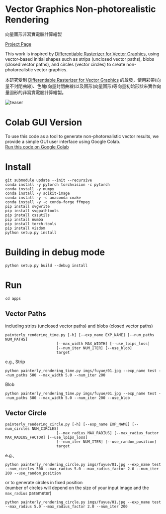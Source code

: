 # Vector Graphics Non-photorealistic Rendering
向量圖形非寫實電腦計算繪製

[Project Page](https://hsiaohsc.github.io/thesis/)

This work is inspired by [Differentiable Rasterizer for Vector Graphics](https://people.csail.mit.edu/tzumao/diffvg), using vector-based initial shapes such as strips (unclosed vector paths), blobs (closed vector paths), and circles (vector circles) to create non-photorealistic vector graphics.

本研究受到 [Differentiable Rasterizer for Vector Graphics](https://people.csail.mit.edu/tzumao/diffvg) 的啟發，使用彩帶(向量不封閉曲線)、色塊(向量封閉曲線)以及圓形(向量圓形)等向量初始形狀來實作向量圖形的非寫實電腦計算繪製。

![teaser](https://github.com/hsiaohsc/vgnpr/assets/42900685/9db42de7-cd1e-4b3c-965e-5be7e3323ad8)


# Colab GUI Version
To use this code as a tool to generate non-photorealistic vector results, we provide a simple GUI user interface using Google Colab. \
[Run this code on Google Colab](https://colab.research.google.com/drive/1Hcilmt9R5BzWolY8kBaYIzj3joWbM3oH?usp=sharing)

# Install
```
git submodule update --init --recursive
conda install -y pytorch torchvision -c pytorch
conda install -y numpy
conda install -y scikit-image
conda install -y -c anaconda cmake
conda install -y -c conda-forge ffmpeg
pip install svgwrite
pip install svgpathtools
pip install cssutils
pip install numba
pip install torch-tools
pip install visdom
python setup.py install
```

# Building in debug mode

```
python setup.py build --debug install
```

# Run
```
cd apps
```

## **Vector Paths** 

including strips (unclosed vector paths) and  blobs (closed vector paths)
```
painterly_rendering_time.py [-h] [--exp_name EXP_NAME] [--num_paths NUM_PATHS]
                       [--max_width MAX_WIDTH] [--use_lpips_loss]
                       [--num_iter NUM_ITER] [--use_blob]
                       target
```
e.g.,
Strip
```
python painterly_rendering_time.py imgs/fuyue/01.jpg --exp_name test --num_paths 500 --max_width 5.0 --num_iter 200
```

Blob
```
python painterly_rendering_time.py imgs/fuyue/01.jpg --exp_name test --num_paths 500 --max_width 5.0 --num_iter 200 --use_blob
```

## **Vector Circle**
```
painterly_rendering_circle.py [-h] [--exp_name EXP_NAME] [--num_circles NUM_CIRCLES]
                       [--max_radius MAX_RADIUS] [--max_radius_factor MAX_RADIUS_FACTOR] [--use_lpips_loss]
                       [--num_iter NUM_ITER] [--use_random_position]
                       target
```
e.g.,
```
python painterly_rendering_circle.py imgs/fuyue/01.jpg --exp_name test --num_circles 500 --max_radius 5.0 --max_radius_factor 2.0 --num_iter 200 --use_random_position
```
or to generate circles in fixed position \
(number of circles will depend on the size of your input image and the `max_radius` parameter)
```
python painterly_rendering_circle.py imgs/fuyue/01.jpg --exp_name test --max_radius 5.0 --max_radius_factor 2.0 --num_iter 200
```
